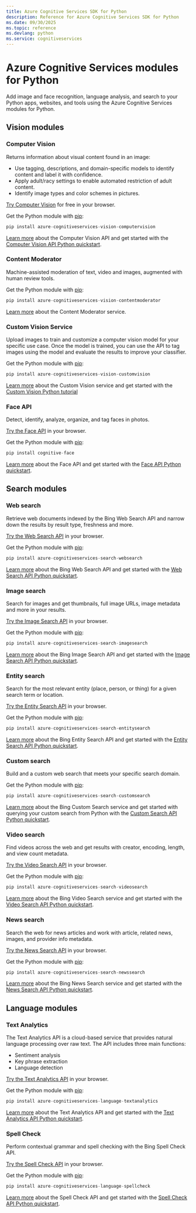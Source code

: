 ```yaml
---
title: Azure Cognitive Services SDK for Python
description: Reference for Azure Cognitive Services SDK for Python
ms.date: 09/30/2025
ms.topic: reference
ms.devlang: python
ms.service: cognitiveservices
---
```

# Azure Cognitive Services modules for Python

Add image and face recognition, language analysis, and search to your Python apps, websites, and tools using the Azure Cognitive Services modules for Python.

## Vision modules

### Computer Vision 

Returns information about visual content found in an image:

- Use tagging, descriptions, and domain-specific models to identify content and label it with confidence.
- Apply adult/racy settings to enable automated restriction of adult content.
- Identify image types and color schemes in pictures.

[Try Computer Vision](https://azure.microsoft.com/en-us/services/cognitive-services/computer-vision/) for free in your browser.

Get the Python module with [pip](https://pip.pypa.io/en/stable/quickstart/):

```python
pip install azure-cognitiveservices-vision-computervision
```

[Learn more](/azure/cognitive-services/computer-vision/home) about the Computer Vision API and get started with the [Computer Vision API Python quickstart](/azure/cognitive-services/computer-vision/quickstarts/python).

### Content Moderator

Machine-assisted moderation of text, video and images, augmented with human review tools.

Get the Python module with [pip](https://pip.pypa.io/en/stable/quickstart/):

```python
pip install azure-cognitiveservices-vision-contentmoderator
```

[Learn more](/azure/cognitive-services/content-moderator/overview) about the Content Moderator service.

### Custom Vision Service

Upload images to train and customize a computer vision model for your specific use case. Once the model is trained, you can use the API to tag images using the model and evaluate the results to improve your classifier.

Get the Python module with [pip](https://pip.pypa.io/en/stable/quickstart/):

```python
pip install azure-cognitiveservices-vision-customvision
```

[Learn more](/azure/cognitive-services/Custom-Vision-Service/home) about the Custom Vision service and get started with the [Custom Vision Python tutorial](/azure/cognitive-services/Custom-Vision-Service/python-tutorial)

### Face API

Detect, identify, analyze, organize, and tag faces in photos. 

[Try the Face API](https://azure.microsoft.com/en-us/services/cognitive-services/face/) in your browser.

Get the Python module with [pip](https://pip.pypa.io/en/stable/quickstart/):

```python
pip install cognitive-face
```

[Learn more](/azure/cognitive-services/face/overview) about the Face API and get started with the [Face API Python quickstart](/azure/cognitive-services/Face/Tutorials/FaceAPIinPythonTutorial).

## Search modules

### Web search

Retrieve web documents indexed by the Bing Web Search API and narrow down the results by result type, freshness and more. 

[Try the Web Search API](https://azure.microsoft.com/en-us/services/cognitive-services/bing-web-search-api/) in your browser.

Get the Python module with [pip](https://pip.pypa.io/en/stable/quickstart/):

```python
pip install azure-cognitiveservices-search-websearch
```

[Learn more](/azure/cognitive-services/bing-web-search/overview) about the Bing Web Search API and get started with the [Web Search API Python quickstart](/azure/cognitive-services/bing-web-search/quickstarts/python).

### Image search

Search for images and get thumbnails, full image URLs, image metadata and more in your results.

[Try the Image Search API](https://azure.microsoft.com/en-us/services/cognitive-services/bing-image-search-api/) in your browser.

Get the Python module with [pip](https://pip.pypa.io/en/stable/quickstart/):

```python
pip install azure-cognitiveservices-search-imagesearch
```

[Learn more](/azure/cognitive-services/bing-image-search/overview) about the Bing Image Search API and get started with the [Image Search API Python quickstart](/azure/cognitive-services/bing-image-search/quickstarts/python).


### Entity search

Search for the most relevant entity (place, person, or thing) for a given search term or location.

[Try the Entity Search API](https://azure.microsoft.com/services/cognitive-services/bing-entity-search-api/) in your browser.

Get the Python module with [pip](https://pip.pypa.io/en/stable/quickstart/):

```python
pip install azure-cognitiveservices-search-entitysearch
```

[Learn more](/azure/cognitive-services/bing-entities-search/search-the-web) about the Bing Entity Search API and get started with the [Entity Search API Python quickstart](/azure/cognitive-services/bing-entities-search/quickstarts/python).

### Custom search

Build and a custom web search that meets your specific search domain.

Get the Python module with [pip](https://pip.pypa.io/en/stable/quickstart/):

```python
pip install azure-cognitiveservices-search-customsearch
```

[Learn more](/azure/cognitive-services/bing-custom-search/) about the Bing Custom Search service and get started with querying your custom search from Python with the [Custom Search API Python quickstart](/azure/cognitive-services/bing-custom-search/call-endpoint-python).

### Video search

Find videos across the web and get results with creator, encoding, length, and view count metadata.

[Try the Video Search API](https://azure.microsoft.com/services/cognitive-services/bing-video-search-api/) in your browser.

Get the Python module with [pip](https://pip.pypa.io/en/stable/quickstart/):

```python
pip install azure-cognitiveservices-search-videosearch
```

[Learn more](/azure/cognitive-services/bing-video-search/search-the-web) about the Bing Video Search service and get started with the [Video Search API Python quickstart](/azure/cognitive-services/bing-video-search/python).


### News search

Search the web for news articles and work with article, related news, images, and provider info metadata.

[Try the News Search API](https://azure.microsoft.com/services/cognitive-services/bing-news-search-api/) in your browser.

Get the Python module with [pip](https://pip.pypa.io/en/stable/quickstart/):

```python
pip install azure-cognitiveservices-search-newssearch
```

[Learn more](/azure/cognitive-services/bing-news-search/search-the-web) about the Bing News Search service and get started with the [News Search API Python quickstart](/azure/cognitive-services/bing-news-search/python).


## Language modules

### Text Analytics 

The Text Analytics API is a cloud-based service that provides  natural language processing over raw text. The API includes three main functions:

- Sentiment analysis
- Key phrase extraction
- Language detection

[Try the Text Analytics API](https://azure.microsoft.com/en-us/services/cognitive-services/text-analytics/) in your browser.

Get the Python module with [pip](https://pip.pypa.io/en/stable/quickstart/):

```python
pip install azure-cognitiveservices-language-textanalytics
```

[Learn more](/azure/cognitive-services/text-analytics/overview) about the Text Analytics API and get started with the [Text Analytics API Python quickstart](/azure/cognitive-services/text-analytics/quickstarts/python).


### Spell Check

Perform contextual grammar and spell checking with the Bing Spell Check API.

[Try the Spell Check API](https://azure.microsoft.com/en-us/services/cognitive-services/spell-check/) in your browser.

Get the Python module with [pip](https://pip.pypa.io/en/stable/quickstart/):

```python
pip install azure-cognitiveservices-language-spellcheck
```

[Learn more](/azure/cognitive-services/bing-spell-check/proof-text) about the Spell Check API and get started with the [Spell Check API Python quickstart](/azure/cognitive-services/bing-spell-check/quickstarts/python).